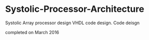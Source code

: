 # Systolic-Processor-Architecture
Systolic Array processor design VHDL code design. 
Code deisgn

completed on March 2016


